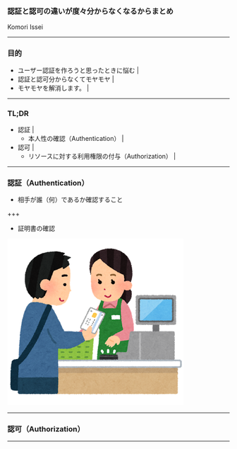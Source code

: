 ### 認証と認可の違いが度々分からなくなるからまとめ
Komori Issei

---

### 目的
- ユーザー認証を作ろうと思ったときに悩む |
- 認証と認可分からなくてモヤモヤ |
- モヤモヤを解消します。 |

---
### TL;DR
- 認証 |
  - 本人性の確認（Authentication） |
- 認可 |
  - リソースに対する利用権限の付与（Authorization） |
---
### 認証（Authentication）
- 相手が誰（何）であるか確認すること

+++

- 証明書の確認

![alt](assets/zei_shopping_mynumber.png)

---
### 認可（Authorization）
---
